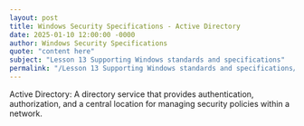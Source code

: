 ```yaml
---
layout: post
title: Windows Security Specifications - Active Directory
date: 2025-01-10 12:00:00 -0000
author: Windows Security Specifications
quote: "content here"
subject: "Lesson 13 Supporting Windows standards and specifications"
permalink: "/Lesson 13 Supporting Windows standards and specifications/Windows Security Specifications/Windows Security Specifications - Active Directory"
---
```


Active Directory: A directory service that provides authentication, authorization, and a central location for managing security policies within a network.
